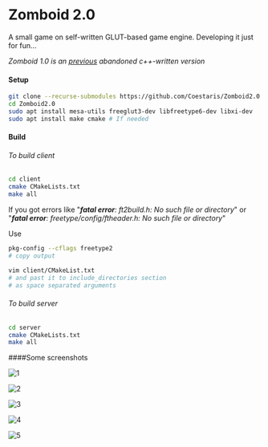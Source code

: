 # Zomboid 2.0
A small game on self-written GLUT-based game engine. Developing it just for fun...

*Zomboid 1.0 is an [previous](https://github.com/Coestaris/Zomboid) abandoned c++-written version*


#### Setup
```bash
git clone --recurse-submodules https://github.com/Coestaris/Zomboid2.0
cd Zomboid2.0
sudo apt install mesa-utils freeglut3-dev libfreetype6-dev libxi-dev
sudo apt install make cmake # If needed
```

#### Build
###### To build client
```bash
cd client
cmake CMakeLists.txt 
make all
```

If you got errors like 
"***fatal error**: ft2build.h: No such file or directory*"
or
"***fatal error**: freetype/config/ftheader.h: No such file or directory*"

Use 
```bash
pkg-config --cflags freetype2 
# copy output

vim client/CMakeList.txt 
# and past it to include_directories section 
# as space separated arguments
```

###### To build server
```bash
cd server
cmake CMakeLists.txt 
make all
```

####Some screenshots

![1](https://user-images.githubusercontent.com/19210828/58269521-6d0f6980-7d90-11e9-8c74-d1e73835c65c.png)

![2](https://user-images.githubusercontent.com/19210828/58269523-6d0f6980-7d90-11e9-9116-4a2623f0a2ef.png)

![3](https://user-images.githubusercontent.com/19210828/58269519-6d0f6980-7d90-11e9-8ae2-23cf624a13e3.png)

![4](https://user-images.githubusercontent.com/19210828/58269517-6c76d300-7d90-11e9-9860-9b6fc1463a8d.png)

![5](https://user-images.githubusercontent.com/19210828/58269518-6d0f6980-7d90-11e9-8cb8-77af8394000b.png)


